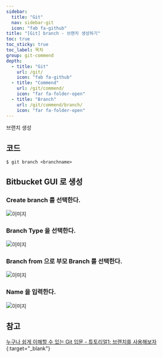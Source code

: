 ```yaml
---
sidebar:
  title: "Git"
  nav: sidebar-git
  icon: "fab fa-github"
title: "[Git] branch - 브랜치 생성하기"
toc: true
toc_sticky: true
toc_label: 목차
group: git-commend
depth: 
  - title: "Git"
    url: /git/
    icon: "fab fa-github"
  - title: "Commend"
    url: /git/commend/
    icon: "far fa-folder-open"
  - title: "Branch"
    url: /git/commend/branch/
    icon: "far fa-folder-open"
---
```


브랜치 생성

## 코드
```
$ git branch <branchname>
```

## Bitbucket GUI 로 생성
### Create branch 를 선택한다.
![이미지](https://drive.google.com/uc?export=view&id=1qNsF8BOe7cpMyimkBHz-E_L3b4VaeFFA)  


### Branch Type 을 선택한다.
![이미지](https://drive.google.com/uc?export=view&id=1nfu0fWZi7ALKwIqCaNr6hUwjki0eBVFM)  


### Branch from 으로 부모 Branch 를 선택한다.
![이미지](https://drive.google.com/uc?export=view&id=1mRcN7qwBGp7QMTjqK-looJtSkMGko1Ck)  


### Name 을 입력한다.
![이미지](https://drive.google.com/uc?export=view&id=1Me5FKEXB8CF0Hw8Sy0D1ia2xfDib0R49)  


## 참고 
[<i class="fas fa-link"></i> 누구나 쉽게 이해할 수 있는 Git 입문 - 튜토리얼1: 브랜치를 사용해보자](https://backlog.com/git-tutorial/kr/stepup/stepup2_2.html){:target="_blank"}
